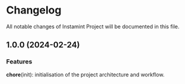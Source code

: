 # Changelog

All notable changes of Instamint Project will be documented in this file.

## 1.0.0 (2024-02-24)

### Features

**chore**(init): initialisation of the project architecture and workflow.
